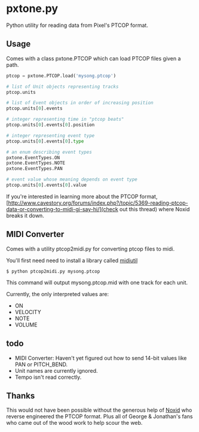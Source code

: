 pxtone.py
=========

Python utility for reading data from Pixel's PTCOP format.

Usage
-----

Comes with a class pxtone.PTCOP which can load PTCOP files given a path.

```python
ptcop = pxtone.PTCOP.load('mysong.ptcop')

# list of Unit objects representing tracks
ptcop.units 

# list of Event objects in order of increasing position
ptcop.units[0].events

# integer representing time in "ptcop beats"
ptcop.units[0].events[0].position

# integer representing event type
ptcop.units[0].events[0].type

# an enum describing event types
pxtone.EventTypes.ON
pxtone.EventTypes.NOTE
pxtone.EventTypes.PAN

# event value whose meaning depends on event type
ptcop.units[0].events[0].value
```

If you're interested in learning more about the PTCOP format, [http://www.cavestory.org/forums/index.php?/topic/5369-reading-ptcop-data-or-converting-to-midi-gj-say-hi/](check out this thread) where Noxid breaks it down.

MIDI Converter
--------------

Comes with a utility ptcop2midi.py for converting ptcop files to midi.

You'll first need need to install a library called [midiutil](http://code.google.com/p/midiutil/)

```shell
$ python ptcop2midi.py mysong.ptcop
```

This command will output mysong.ptcop.mid with one track for each unit. 

Currently, the only interpreted values are:

- ON
- VELOCITY
- NOTE
- VOLUME

todo
----

- MIDI Converter: Haven't yet figured out how to send 14-bit values like PAN or PITCH_BEND. 
- Unit names are currently ignored.
- Tempo isn't read correctly.

Thanks
------

This would not have been possible without the generous help of [Noxid](http://noxid.ca/) who reverse engineered the PTCOP format. Plus all of George & Jonathan's fans who came out of the wood work to help scour the web.

